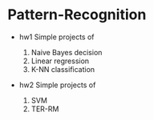# Pattern-Recognition
* hw1
  Simple projects of
  1. Naive Bayes decision
  2. Linear regression
  3. K-NN classification
     
* hw2
  Simple projects of
  1. SVM
  2. TER-RM
